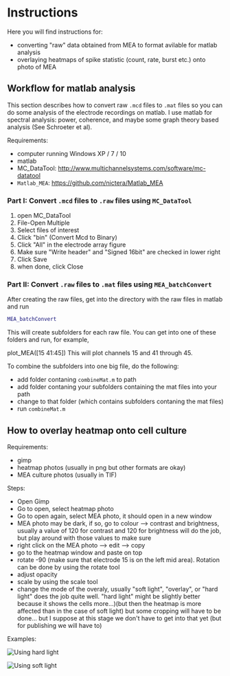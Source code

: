 # Instructions

Here you will find instructions for: 

- converting "raw" data obtained from MEA to format avilable for matlab analysis 
- overlaying heatmaps of spike statistic (count, rate, burst etc.) onto photo of MEA


## Workflow for matlab analysis 

This section describes how to convert raw `.mcd` files to `.mat` files so you can do some analysis of the electrode recordings on matlab. I use matlab for spectral analysis: power, coherence, and maybe some graph theory based analysis (See Schroeter et al). 

Requirements: 

- computer running Windows XP / 7 / 10 
- matlab 
- MC_DataTool: http://www.multichannelsystems.com/software/mc-datatool
- `Matlab_MEA`: https://github.com/nictera/Matlab_MEA

### Part I: Convert `.mcd` files to `.raw` files using `MC_DataTool`

1. open MC_DataTool 
2. File-Open Multiple 
3. Select files of interest 
4. Click "bin" (Convert Mcd to Binary)
5. Click "All" in the electrode array figure
6. Make sure "Write header" and "Signed 16bit" are checked in lower right
7. Click Save 
8. when done, click Close

### Part II: Convert `.raw` files to `.mat` files using `MEA_batchConvert`

After creating the raw files, get into the directory with the raw files in matlab and run

```matlab
MEA_batchConvert
```

This will create subfolders for each raw file. You can get into one of these folders and run, for example,

plot_MEA([15 41:45])
This will plot channels 15 and 41 through 45.

To combine the subfolders into one big file, do the following: 

- add folder contaning `combineMat.m` to path 
- add folder contaning your subfolders containing the mat files into your path 
- change to that folder (which contains subfolders contaning the mat files)
- run `combineMat.m`


## How to overlay heatmap onto cell culture 

Requirements: 

- gimp 
- heatmap photos (usually in png but other formats are okay)
- MEA culture photos (usually in TIF)

Steps: 

- Open Gimp 
- Go to open, select heatmap photo 
- Go to open again, select MEA photo, it should open in a new window 
- MEA photo may be dark, if so, go to colour --> contrast and brightness, usually a value of 120 for contrast and 120 for brightness will do the job, but play around with those values to make sure
- right click on the MEA photo --> edit --> copy 
- go to the heatmap window and paste on top 
- rotate -90 (make sure that electrode 15 is on the left mid area). Rotation can be done by using the rotate tool 
- adjust opacity
- scale by using the scale tool 
- change the mode of the overaly, usually "soft light", "overlay", or "hard light" does the job quite well. "hard light" might be slightly better because it shows the cells more...)(but then the heatmap is more affected than in the case of soft light) but some cropping will have to be done... but I suppose at this stage we don't have to get into that yet (but for publishing we will have to)

Examples: 

![Using hard light](https://i.imgur.com/csANe7Q.png)

![Using soft light](https://i.imgur.com/DoKgfum.png)

